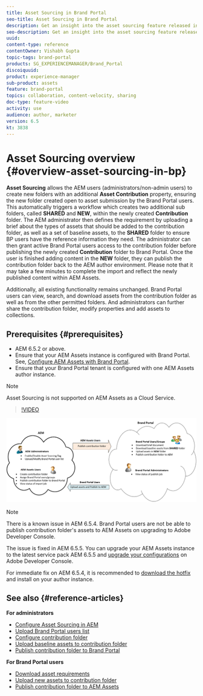 ```yaml
---
title: Asset Sourcing in Brand Portal
seo-title: Asset Sourcing in Brand Portal
description: Get an insight into the asset sourcing feature released in the Adobe Experience Manager Assets Brand Portal.
seo-description: Get an insight into the asset sourcing feature released in the Adobe Experience Manager Assets Brand Portal.
uuid: 
content-type: reference
contentOwner: Vishabh Gupta
topic-tags: brand-portal
products: SG_EXPERIENCEMANAGER/Brand_Portal
discoiquuid: 
product: experience-manager
sub-product: assets
feature: brand-portal
topics: collaboration, content-velocity, sharing 
doc-type: feature-video
activity: use
audience: author, marketer
version: 6.5
kt: 3838
---
```


# Asset Sourcing overview {#overview-asset-sourcing-in-bp}

**Asset Sourcing** allows the AEM users (administrators/non-admin users) to create new folders with an additional **Asset Contribution** property, ensuring the new folder created open to asset submission by the Brand Portal users. This automatically triggers a workflow which creates two additional sub folders, called **SHARED** and **NEW**, within the newly created **Contribution** folder. The AEM administrator then defines the requirement by uploading a brief about the types of assets that should be added to the contribution folder, as well as a set of baseline assets, to the **SHARED** folder to ensure BP users have the reference information they need. The administrator can then grant active Brand Portal users access to the contribution folder before publishing the newly created **Contribution** folder to Brand Portal. Once the user is finished adding content in the **NEW** folder, they can publish the contribution folder back to the AEM author environment. Please note that it may take a few minutes to complete the import and reflect the newly published content within AEM Assets.

Additionally, all existing functionality remains unchanged. Brand Portal users can view, search, and download assets from the contribution folder as well as from the other permitted folders. And administrators can further share the contribution folder, modify properties and add assets to collections.

## Prerequisites {#prerequisites}

* AEM 6.5.2 or above.
* Ensure that your AEM Assets instance is configured with Brand Portal. See, [Configure AEM Assets with Brand Portal](../using/configure-aem-assets-with-brand-portal.md).
* Ensure that your Brand Portal tenant is configured with one AEM Assets author instance.

>[!NOTE]
 >
 >Asset Sourcing is not supported on AEM Assets as a Cloud Service.
 >

>[!VIDEO](https://video.tv.adobe.com/v/29365/?quality=12)

![Brand Portal Asset Sourcing](assets/asset-sourcing.png)


>[!NOTE]
 >
 >There is a known issue in AEM 6.5.4. Brand Portal users are not be able to publish contribution folder's assets to AEM Assets on upgrading to Adobe Developer Console. 
 >
 >The issue is fixed in AEM 6.5.5. You can upgrade your AEM Assets instance to the latest service pack AEM 6.5.5 and [upgrade your configurations](https://docs.adobe.com/content/help/en/experience-manager-65/assets/brandportal/configure-aem-assets-with-brand-portal.html#upgrade-integration-65) on Adobe Developer Console.
 >
 >For immediate fix on AEM 6.5.4, it is recommended to [download the hotfix](https://www.adobeaemcloud.com/content/marketplace/marketplaceProxy.html?packagePath=/content/companies/public/adobe/packages/cq650/hotfix/cq-6.5.0-hotfix-33041) and install on your author instance.
 >

## See also {#reference-articles}

**For administrators**

* [Configure Asset Sourcing in AEM](brand-portal-configure-asset-sourcing.md)
* [Upload Brand Portal users list](brand-portal-configure-asset-sourcing.md)
* [Configure contribution folder](brand-portal-contribution-folder.md)
* [Upload baseline assets to contribution folder](brand-portal-upload-baseline-assets.md)
* [Publish contribution folder to Brand Portal](brand-portal-publish-contribution-folder-to-brand-portal.md)

**For Brand Portal users**

* [Download asset requirements](brand-portal-download-asset-requirements.md)
* [Upload new assets to contribution folder](brand-portal-upload-assets-to-contribution-folder.md)
* [Publish contribution folder to AEM Assets](brand-portal-publish-contribution-folder-to-aem-assets.md)
